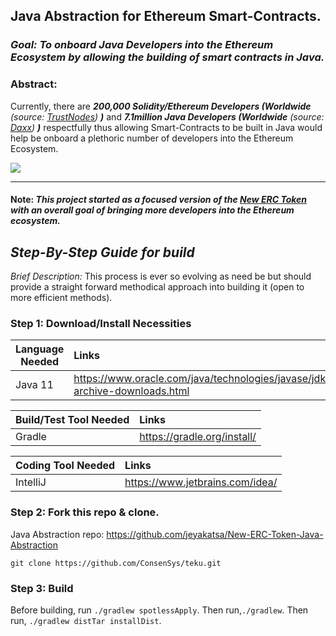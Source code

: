 ## Java Abstraction for Ethereum Smart-Contracts.

### *Goal: To onboard Java Developers into the Ethereum Ecosystem by allowing the building of smart contracts in Java.*

### Abstract:

Currently, there are ***200,000 Solidity/Ethereum Developers (Worldwide*** *(source: [TrustNodes](https://www.trustnodes.com/2018/07/22/ethereums-ecosystem-estimated-200000-developers-truffle-seeing-80000-downloads-month))* ***)*** and ***7.1million Java Developers (Worldwide*** *(source: [Daxx](https://www.daxx.com/blog/development-trends/number-software-developers-world#:~:text=According%20to%20SlashData%2C%20the%20number,%2C6%20million%20(source)))* ***)*** respectfully thus allowing Smart-Contracts to be built in Java would help be onboard a plethoric number of developers into the Ethereum Ecosystem.

![](https://imgur.com/jjooSpr.jpg)

----------------------------------------------------

#### Note: *This project started as a focused version of the [New ERC Token](https://github.com/jeyakatsa/New-ERC-Token) with an overall goal of bringing more developers into the Ethereum ecosystem.*

## *Step-By-Step Guide for build*

*Brief Description:* This process is ever so evolving as need be but should provide a straight forward methodical approach into building it (open to more efficient methods).

### Step 1: Download/Install Necessities

| Language Needed   | Links                   |
| ------------------|:----------------------- |
| Java 11           | https://www.oracle.com/java/technologies/javase/jdk11-archive-downloads.html |

| Build/Test Tool Needed   | Links                   |
| -------------------------|:----------------------- |
| Gradle             | https://gradle.org/install/ |

| Coding Tool Needed   | Links                   |
| -----------------------|:----------------------- |
| IntelliJ         | https://www.jetbrains.com/idea/ |

### Step 2: Fork this repo & clone.

Java Abstraction repo: https://github.com/jeyakatsa/New-ERC-Token-Java-Abstraction

```shell script
git clone https://github.com/ConsenSys/teku.git
```

### Step 3: Build

Before building, run `./gradlew spotlessApply`. Then run,`./gradlew`. Then run, `./gradlew distTar installDist`.



